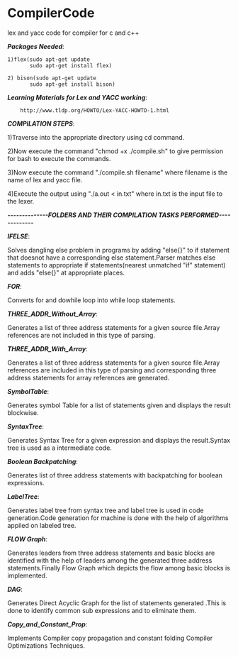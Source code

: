 # CompilerCode
lex and yacc code for compiler for c and c++

***Packages Needed***:
    
    1)flex(sudo apt-get update
           sudo apt-get install flex)
     
    2) bison(sudo apt-get update
           sudo apt-get install bison)
   
   
   
              
              
***Learning Materials for Lex and YACC working***:

        http://www.tldp.org/HOWTO/Lex-YACC-HOWTO-1.html
                 

***COMPILATION STEPS***:

  1)Traverse into the appropriate directory using cd command.
  
  2)Now execute the command "chmod +x ./compile.sh" to give permission for bash to execute the commands.
  
  3)Now execute the command "./compile.sh filename" where filename is the name of lex and yacc file.
  
  4)Execute the output using "./a.out < in.txt" where in.txt is the input file to the lexer.
  

 
 *****--------------FOLDERS AND THEIR COMPILATION TASKS PERFORMED-------------*****
 
 
***IFELSE***:

   Solves dangling else problem in programs by adding "else{}" to if statement that doesnot have a corresponding else statement.Parser matches else statements to appropriate if statements(nearest unmatched "if" statement) and adds "else{}" at appropriate places.
    
***FOR***:

   Converts for and dowhile loop into while loop statements.
    
***THREE_ADDR_Without_Array***:

   Generates a list of  three address statements for a given source file.Array references are not included in this type of parsing.

***THREE_ADDR_With_Array***:

   Generates a list of  three address statements for a given source file.Array references are  included in this type of parsing and corresponding three address statements for array references are generated.
    
***SymbolTable***:

   Generates symbol Table for a list of statements given and displays the result blockwise.

***SyntaxTree***:

   Generates Syntax Tree for a given expression and displays the result.Syntax tree is used as a intermediate code.
 
***Boolean Backpatching***:

   Generates list of three address statements with backpatching for boolean expressions.
 
 ***LabelTree***:
 
   Generates label tree from syntax tree and label tree is used in code generation.Code generation for machine is done with the help of algorithms appiled on labeled tree.
 
 ***FLOW Graph***:
 
   Generates leaders from three address statements and basic blocks are identified with the help of leaders among the generated three address statements.Finally Flow Graph which depicts the flow among basic blocks is implemented.
      
 ***DAG***:
 
   Generates Direct Acyclic Graph for the list of statements generated .This is done to identify common sub expressions and to eliminate them.
 
 ***Copy_and_Constant_Prop***:
 
   Implements Compiler copy propagation and constant folding Compiler Optimizations Techniques.
         
      
   
  
